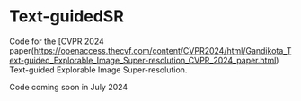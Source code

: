# Text-guidedSR
Code for the [CVPR 2024 paper(https://openaccess.thecvf.com/content/CVPR2024/html/Gandikota_Text-guided_Explorable_Image_Super-resolution_CVPR_2024_paper.html) Text-guided Explorable Image Super-resolution.

Code coming soon in July 2024
